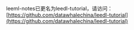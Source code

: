 leeml-notes已更名为leedl-tutorial，请访问：[https://github.com/datawhalechina/leedl-tutorial](https://github.com/datawhalechina/leedl-tutorial)
